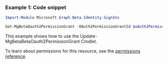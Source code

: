 ### Example 1: Code snippet

```powershellImport-Module Microsoft.Graph.Beta.Identity.SignIns

Get-MgBetaOauth2PermissionGrant -OAuth2PermissionGrantId $oAuth2PermissionGrantId
```
This example shows how to use the Update-MgBetaBetaOauth2PermissionGrant Cmdlet.
To learn about permissions for this resource, see the [permissions reference](/graph/permissions-reference).

